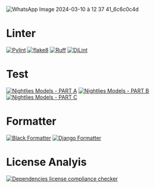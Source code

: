![WhatsApp Image 2024-03-10 à 12 37 41_6c6c0c4d](https://github.com/Smartappli/AIMER/assets/26173534/1614c965-5bb9-425c-b1e4-48bd38671507)

# Linter
[![Pylint](https://github.com/Smartappli/AIMER/actions/workflows/pylint.yml/badge.svg)](https://github.com/Smartappli/AIMER/actions/workflows/pylint.yml)
[![flake8](https://github.com/Smartappli/AIMER/actions/workflows/flake8.yml/badge.svg)](https://github.com/Smartappli/AIMER/actions/workflows/flake8.yml)
[![Ruff](https://github.com/Smartappli/AIMER/actions/workflows/ruff.yml/badge.svg)](https://github.com/Smartappli/AIMER/actions/workflows/ruff.yml)
[![DjLint](https://github.com/Smartappli/AIMER/actions/workflows/djlint.yml/badge.svg)](https://github.com/Smartappli/AIMER/actions/workflows/djlint.yml)

# Test
[![Nightlies Models - PART A](https://github.com/Smartappli/AIMER/actions/workflows/nightlies_models_A.yml/badge.svg)](https://github.com/Smartappli/AIMER/actions/workflows/nightlies_models_A.yml)
[![Nightlies Models - PART B](https://github.com/Smartappli/AIMER/actions/workflows/nightlies_models_B.yml/badge.svg)](https://github.com/Smartappli/AIMER/actions/workflows/nightlies_models_B.yml)
[![Nightlies Models - PART C](https://github.com/Smartappli/AIMER/actions/workflows/nightlies_models_C.yml/badge.svg)](https://github.com/Smartappli/AIMER/actions/workflows/nightlies_models_C.yml)

# Formatter
[![Black Formatter](https://github.com/Smartappli/AIMER/actions/workflows/black.yml/badge.svg)](https://github.com/Smartappli/AIMER/actions/workflows/black.yml)
[![Django Formatter](https://github.com/Smartappli/AIMER/actions/workflows/djformatter.yml/badge.svg)](https://github.com/Smartappli/AIMER/actions/workflows/djformatter.yml)

# License Analyis
[![Dependencies license compliance checker](https://github.com/Smartappli/AIMER/actions/workflows/liccheck.yml/badge.svg)](https://github.com/Smartappli/AIMER/actions/workflows/liccheck.yml)
